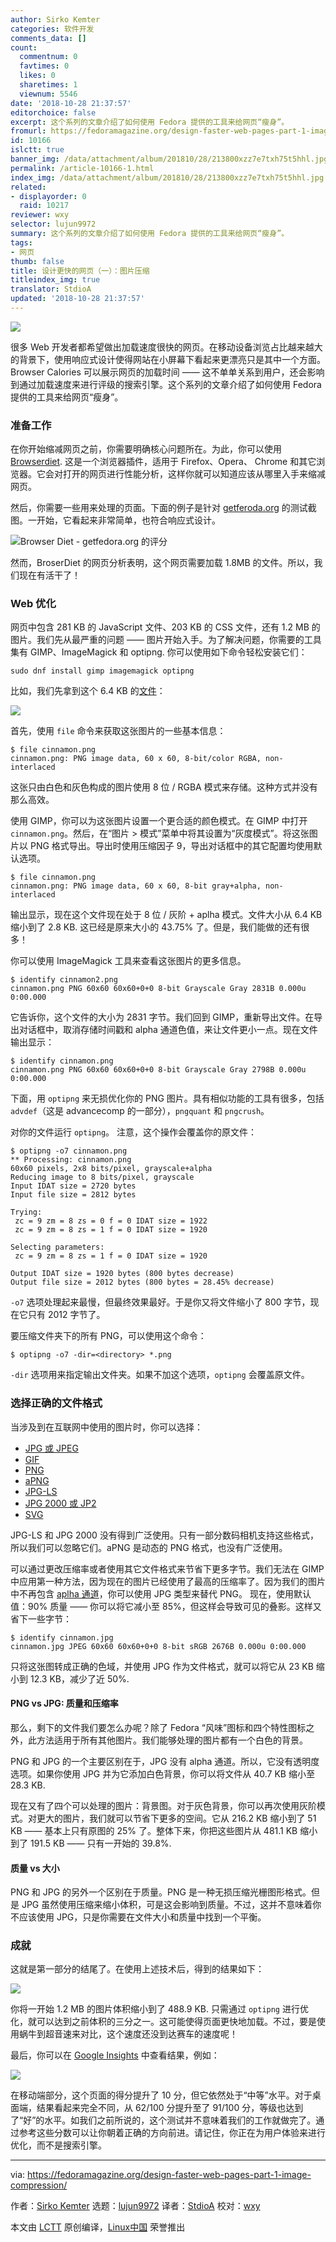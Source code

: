 ```yaml
---
author: Sirko Kemter
categories: 软件开发
comments_data: []
count:
  commentnum: 0
  favtimes: 0
  likes: 0
  sharetimes: 1
  viewnum: 5546
date: '2018-10-28 21:37:57'
editorchoice: false
excerpt: 这个系列的文章介绍了如何使用 Fedora 提供的工具来给网页“瘦身”。
fromurl: https://fedoramagazine.org/design-faster-web-pages-part-1-image-compression/
id: 10166
islctt: true
banner_img: /data/attachment/album/201810/28/213800xzz7e7txh75t5hhl.jpg
permalink: /article-10166-1.html
index_img: /data/attachment/album/201810/28/213800xzz7e7txh75t5hhl.jpg.thumb.jpg
related:
- displayorder: 0
  raid: 10217
reviewer: wxy
selector: lujun9972
summary: 这个系列的文章介绍了如何使用 Fedora 提供的工具来给网页“瘦身”。
tags:
- 网页
thumb: false
title: 设计更快的网页（一）：图片压缩
titleindex_img: true
translator: StdioA
updated: '2018-10-28 21:37:57'
---
```


![](/data/attachment/album/201810/28/213800xzz7e7txh75t5hhl.jpg)


很多 Web 开发者都希望做出加载速度很快的网页。在移动设备浏览占比越来越大的背景下，使用响应式设计使得网站在小屏幕下看起来更漂亮只是其中一个方面。Browser Calories 可以展示网页的加载时间 —— 这不单单关系到用户，还会影响到通过加载速度来进行评级的搜索引擎。这个系列的文章介绍了如何使用 Fedora 提供的工具来给网页“瘦身”。


### 准备工作


在你开始缩减网页之前，你需要明确核心问题所在。为此，你可以使用 [Browserdiet](https://browserdiet.com/calories/). 这是一个浏览器插件，适用于 Firefox、Opera、 Chrome 和其它浏览器。它会对打开的网页进行性能分析，这样你就可以知道应该从哪里入手来缩减网页。


然后，你需要一些用来处理的页面。下面的例子是针对 [getferoda.org](http://getfedora.org) 的测试截图。一开始，它看起来非常简单，也符合响应式设计。


![Browser Diet - getfedora.org 的评分](/data/attachment/album/201810/28/213800fjped7j9c1p3ej15.jpg)


然而，BroserDiet 的网页分析表明，这个网页需要加载 1.8MB 的文件。所以，我们现在有活干了！


### Web 优化


网页中包含 281 KB 的 JavaScript 文件、203 KB 的 CSS 文件，还有 1.2 MB 的图片。我们先从最严重的问题 —— 图片开始入手。为了解决问题，你需要的工具集有 GIMP、ImageMagick 和 optipng. 你可以使用如下命令轻松安装它们：



```
sudo dnf install gimp imagemagick optipng
```

比如，我们先拿到这个 6.4 KB 的[文件](https://getfedora.org/static/images/cinnamon.png)：


![](/data/attachment/album/201810/28/213803dhjhjmcej0ccxcbc.png)


首先，使用 `file` 命令来获取这张图片的一些基本信息：



```
$ file cinnamon.png
cinnamon.png: PNG image data, 60 x 60, 8-bit/color RGBA, non-interlaced
```

这张只由白色和灰色构成的图片使用 8 位 / RGBA 模式来存储。这种方式并没有那么高效。


使用 GIMP，你可以为这张图片设置一个更合适的颜色模式。在 GIMP 中打开 `cinnamon.png`。然后，在“图片 > 模式”菜单中将其设置为“灰度模式”。将这张图片以 PNG 格式导出。导出时使用压缩因子 9，导出对话框中的其它配置均使用默认选项。



```
$ file cinnamon.png
cinnamon.png: PNG image data, 60 x 60, 8-bit gray+alpha, non-interlaced
```

输出显示，现在这个文件现在处于 8 位 / 灰阶 + aplha 模式。文件大小从 6.4 KB 缩小到了 2.8 KB. 这已经是原来大小的 43.75% 了。但是，我们能做的还有很多！


你可以使用 ImageMagick 工具来查看这张图片的更多信息。



```
$ identify cinnamon2.png
cinnamon.png PNG 60x60 60x60+0+0 8-bit Grayscale Gray 2831B 0.000u 0:00.000
```

它告诉你，这个文件的大小为 2831 字节。我们回到 GIMP，重新导出文件。在导出对话框中，取消存储时间戳和 alpha 通道色值，来让文件更小一点。现在文件输出显示：



```
$ identify cinnamon.png
cinnamon.png PNG 60x60 60x60+0+0 8-bit Grayscale Gray 2798B 0.000u 0:00.000
```

下面，用 `optipng` 来无损优化你的 PNG 图片。具有相似功能的工具有很多，包括 `advdef`（这是 advancecomp 的一部分），`pngquant` 和 `pngcrush`。


对你的文件运行 `optipng`。 注意，这个操作会覆盖你的原文件：



```
$ optipng -o7 cinnamon.png
** Processing: cinnamon.png
60x60 pixels, 2x8 bits/pixel, grayscale+alpha
Reducing image to 8 bits/pixel, grayscale
Input IDAT size = 2720 bytes
Input file size = 2812 bytes

Trying:
 zc = 9 zm = 8 zs = 0 f = 0 IDAT size = 1922
 zc = 9 zm = 8 zs = 1 f = 0 IDAT size = 1920

Selecting parameters:
 zc = 9 zm = 8 zs = 1 f = 0 IDAT size = 1920

Output IDAT size = 1920 bytes (800 bytes decrease)
Output file size = 2012 bytes (800 bytes = 28.45% decrease)
```

`-o7` 选项处理起来最慢，但最终效果最好。于是你又将文件缩小了 800 字节，现在它只有 2012 字节了。


要压缩文件夹下的所有 PNG，可以使用这个命令：



```
$ optipng -o7 -dir=<directory> *.png
```

`-dir` 选项用来指定输出文件夹。如果不加这个选项，`optipng` 会覆盖原文件。


### 选择正确的文件格式


当涉及到在互联网中使用的图片时，你可以选择：


* [JPG 或 JPEG](https://en.wikipedia.org/wiki/JPEG)
* [GIF](https://en.wikipedia.org/wiki/GIF)
* [PNG](https://en.wikipedia.org/wiki/Portable_Network_Graphics)
* [aPNG](https://en.wikipedia.org/wiki/APNG)
* [JPG-LS](https://en.wikipedia.org/wiki/JPEG_2000)
* [JPG 2000 或 JP2](https://en.wikipedia.org/wiki/JPEG_2000)
* [SVG](https://en.wikipedia.org/wiki/Scalable_Vector_Graphics)


JPG-LS 和 JPG 2000 没有得到广泛使用。只有一部分数码相机支持这些格式，所以我们可以忽略它们。aPNG 是动态的 PNG 格式，也没有广泛使用。


可以通过更改压缩率或者使用其它文件格式来节省下更多字节。我们无法在 GIMP 中应用第一种方法，因为现在的图片已经使用了最高的压缩率了。因为我们的图片中不再包含 [aplha 通道](https://www.webopedia.com/TERM/A/alpha_channel.html)，你可以使用 JPG 类型来替代 PNG。 现在，使用默认值：90% 质量 —— 你可以将它减小至 85%，但这样会导致可见的叠影。这样又省下一些字节：



```
$ identify cinnamon.jpg
cinnamon.jpg JPEG 60x60 60x60+0+0 8-bit sRGB 2676B 0.000u 0:00.000
```

只将这张图转成正确的色域，并使用 JPG 作为文件格式，就可以将它从 23 KB 缩小到 12.3 KB，减少了近 50%.


#### PNG vs JPG: 质量和压缩率


那么，剩下的文件我们要怎么办呢？除了 Fedora “风味”图标和四个特性图标之外，此方法适用于所有其他图片。我们能够处理的图片都有一个白色的背景。


PNG 和 JPG 的一个主要区别在于，JPG 没有 alpha 通道。所以，它没有透明度选项。如果你使用 JPG 并为它添加白色背景，你可以将文件从 40.7 KB 缩小至 28.3 KB.


现在又有了四个可以处理的图片：背景图。对于灰色背景，你可以再次使用灰阶模式。对更大的图片，我们就可以节省下更多的空间。它从 216.2 KB 缩小到了 51 KB —— 基本上只有原图的 25% 了。整体下来，你把这些图片从 481.1 KB 缩小到了 191.5 KB —— 只有一开始的 39.8%.


#### 质量 vs 大小


PNG 和 JPG 的另外一个区别在于质量。PNG 是一种无损压缩光栅图形格式。但是 JPG 虽然使用压缩来缩小体积，可是这会影响到质量。不过，这并不意味着你不应该使用 JPG，只是你需要在文件大小和质量中找到一个平衡。


### 成就


这就是第一部分的结尾了。在使用上述技术后，得到的结果如下：


![](/data/attachment/album/201810/28/213804glanjnppfhchy0at.jpg)


你将一开始 1.2 MB 的图片体积缩小到了 488.9 KB. 只需通过 `optipng` 进行优化，就可以达到之前体积的三分之一。这可能使得页面更快地加载。不过，要是使用蜗牛到超音速来对比，这个速度还没到达赛车的速度呢！


最后，你可以在 [Google Insights](https://developers.google.com/speed/pagespeed/insights/?url=getfedora.org&tab=mobile) 中查看结果，例如：


![](/data/attachment/album/201810/28/213804cd8asadmrzub1k2b.png)


在移动端部分，这个页面的得分提升了 10 分，但它依然处于“中等”水平。对于桌面端，结果看起来完全不同，从 62/100 分提升至了 91/100 分，等级也达到了“好”的水平。如我们之前所说的，这个测试并不意味着我们的工作就做完了。通过参考这些分数可以让你朝着正确的方向前进。请记住，你正在为用户体验来进行优化，而不是搜索引擎。




---


via: <https://fedoramagazine.org/design-faster-web-pages-part-1-image-compression/>


作者：[Sirko Kemter](https://fedoramagazine.org/author/gnokii/) 选题：[lujun9972](https://github.com/lujun9972) 译者：[StdioA](https://github.com/StdioA) 校对：[wxy](https://github.com/wxy)


本文由 [LCTT](https://github.com/LCTT/TranslateProject) 原创编译，[Linux中国](https://linux.cn/) 荣誉推出